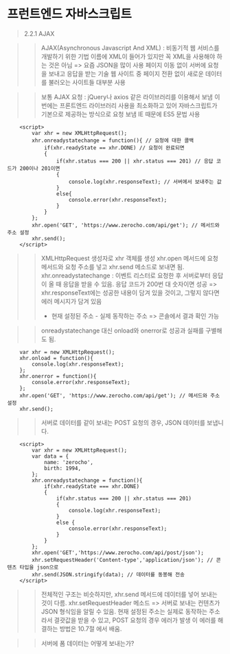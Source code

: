 프런트엔드 자바스크립트
=====================

> 2.2.1 AJAX

>> AJAX(Asynchronous Javascript And XML) : 비동기적 웹 서비스를 개발하기 위한 기법 
>> 이름에 XML이 들어가 있지만 꼭 XML을 사용해야 하는 것은 아님 => 요즘 JSON을 많이 사용
>> 페이지 이동 없이 서버에 요청을 보내고 응답을 받는 기술
>> 웹 사이트 중 페이지 전환 없이 새로운 데이터를 불러오는 사이트들 대부분 사용 

>> 보통 AJAX 요청 : jQuery나 axios 같은 라이브러리를 이용해서 보냄 
>> 이번에는 프론트엔드 라이브러리 사용을 최소화하고 있어 자바스크립트가 기본으로 제공하는 방식으로 요청 보냄 
>> IE 때문에 ES5 문법 사용 

~~~
    <script>
        var xhr = new XMLHttpRequest();
        xhr.onreadystatechange = function(){ // 요청에 대한 콜백
            if(xhr.readyState == xhr.DONE) // 요청이 완료되면
            {
                if(xhr.status === 200 || xhr.status === 201) // 응답 코드가 200이나 201이면
                { 
                    console.log(xhr.responseText); // 서버에서 보내주는 값
                }
                else{
                    console.error(xhr.responseText);
                }
            }
        };
        xhr.open('GET', 'https://www.zerocho.com/api/get'); // 메서드와 주소 설정 
        xhr.send();
    </script>
~~~

>> XMLHttpRequest 생성자로 xhr 객체를 생성 xhr.open 메서드에 요청 메서드와 요청 주소를 넣고 xhr.send 메소드로 보내면 됨.
>> xhr.onreadystatechange : 이벤트 리스터로 요청한 후 서버로부터 응답이 올 때 응답을 받을 수 있음.
>> 응답 코드가 200번 대 숫자이면 성공 => xhr.responseText에는 성공한 내용이 담겨 있을 것이고,
>> 그렇지 않다면 에러 메시지가 담겨 있음 
>> * 현재 설정된 주소 - 실제 동작하는 주소 => 콘솔에서 결과 확인 가능 

>> onreadystatechange 대신 onload와 onerror로 성공과 실패를 구별해도 됨.
~~~
    var xhr = new XMLHttpRequest();
    xhr.onload = function(){
        console.log(xhr.responseText);
    };  
    xhr.onerror = function(){
        console.error(xhr.responseText);
    };
    xhr.open('GET', 'https://www.zerocho.com/api/get'); // 메서드와 주소 설정
    xhr.send();
~~~

>> 서버로 데이터를 같이 보내는 POST 요청의 경우, JSON 데이터를 보냅니다. 

~~~
    <script>
        var xhr = new XMLHttpRequest();
        var data = {
            name: 'zerocho',
            birth: 1994,
        };
        xhr.onreadystatechange = function(){
            if(xhr.readyState === xhr.DONE)
            {
                if(xhr.status === 200 || xhr.status === 201)
                {
                    console.log(xhr.responseText);
                }
                else {
                    console.error(xhr.responseText);
                }
            }
        };
        xhr.open('GET','https://www.zerocho.com/api/post/json');
        xhr.setRequestHeader('Content-type','application/json'); // 콘텐츠 타입을 json으로 
        xhr.send(JSON.stringify(data); // 데이터를 동봉해 전송 
    </script>    
~~~

>> 전체적인 구조는 비슷하지만, xhr.send 메서드에 데이터를 넣어 보내는 것이 다름.
>> xhr.setRequestHeader 메소드 => 서버로 보내는 컨텐츠가 JSON 형식임을 알릴 수 있음.
>> 현재 설정된 주소는 실제로 동작하는 주소라서 결괏값을 받을 수 있고, POST 요청의 경우 에러가 발생 
>> 이 에러를 해결하는 방법은 10.7절 에서 배움.

>> 서버에 폼 데이터는 어떻게 보내는가?


